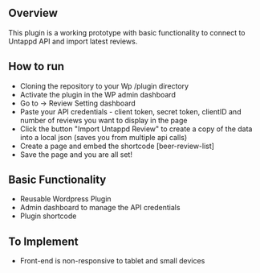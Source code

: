 ## Overview 
This plugin is a working prototype with basic functionality to connect to Untappd API and import latest reviews.  

## How to run 
- Cloning the repository to your Wp /plugin directory
- Activate the plugin in the WP admin dashboard
- Go to -> Review Setting dashboard
- Paste your API credentials - client token, secret token, clientID and number of reviews you want to display in the page
- Click the button "Import Untappd Review" to create a copy of the data into a local json (saves you from multiple api calls)
- Create a page and embed the shortcode [beer-review-list]
- Save the page and you are all set!
 
## Basic Functionality
- Reusable Wordpress Plugin
- Admin dashboard to manage the API credentials
- Plugin shortcode

## To Implement
- Front-end is non-responsive to tablet and small devices

